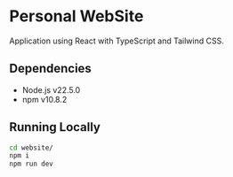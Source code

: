 # Personal WebSite

Application using React with TypeScript and Tailwind CSS.

## Dependencies

- Node.js v22.5.0
- npm v10.8.2

## Running Locally

```sh
cd website/
npm i
npm run dev
```
